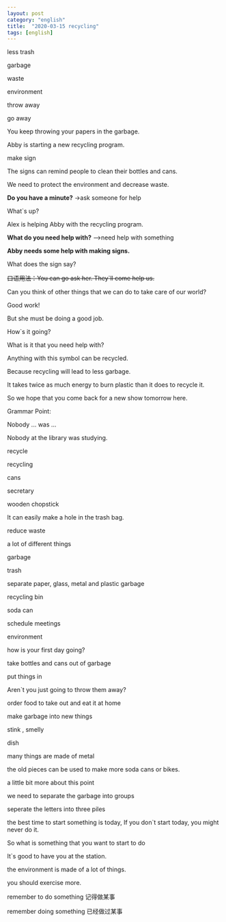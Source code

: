 ```yaml
---
layout: post
category: "english"
title:  "2020-03-15 recycling"
tags: [english]
---
```

less trash

garbage

waste

environment

throw away

go away

You keep throwing your papers in the garbage.

Abby is starting a new recycling program.

make sign

The signs can remind people to clean their bottles and cans.

We need to protect the environment and decrease waste.

**Do you have a minute?** ->ask someone for help

What`s up?

Alex is helping Abby with the recycling program.

**What do you need help with?**  -->need help with something

**Abby needs some help with making signs.**

What does the sign say?

~~口语用法：You can go ask her. They`ll come help us.~~

Can you think of other things that we can do to take care of our world?

Good work!

But she must be doing a good job.

How`s it going?

What is it that you need help with?

Anything with this symbol can be recycled.

Because recycling will lead to less garbage.

It takes twice as much energy to burn plastic than it does to recycle it.

So we hope that you come back for a new show tomorrow here.



Grammar Point:

Nobody ... was ...

Nobody at the library was studying.



recycle

recycling



cans

secretary



wooden chopstick

It can easily make a hole in the trash bag.

reduce waste

a lot of different things

garbage

trash

separate paper, glass, metal and plastic garbage

recycling bin

soda can

schedule meetings

environment

how is your first day going?

take bottles and cans out of garbage

put things in

Aren`t you just going to throw them away?

order food to take out and eat it at home

make garbage into new things

stink , smelly

dish

many things are made of metal

the old pieces can be used to make more soda cans or bikes.

a little bit more about this point

we need to separate the garbage into groups

seperate the letters into three piles

the best time to start something is today, If you don`t start today, you might never do it.

So what is something that you want to start to do

It`s  good to have you at the station.

the environment is made of a lot of things.

you should exercise more.

remember to do something 记得做某事

remember doing something 已经做过某事